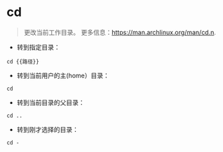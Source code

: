 # cd

> 更改当前工作目录。
> 更多信息：<https://man.archlinux.org/man/cd.n>.

- 转到指定目录：

`cd {{路径}}`

- 转到当前用户的主(home）目录：

`cd`

- 转到当前目录的父目录：

`cd ..`

- 转到刚才选择的目录：

`cd -`
